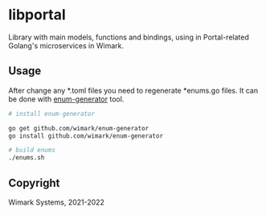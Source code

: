 # libportal

Library with main models, functions and bindings, using in Portal-related Golang's microservices in Wimark.

## Usage

After change any *.toml files you need to regenerate *enums.go files. It can be done with [enum-generator](https://github.com/wimark/enum-generator) tool. 

```bash
# install enum-generator

go get github.com/wimark/enum-generator
go install github.com/wimark/enum-generator

# build enums
./enums.sh

```

## Copyright

Wimark Systems, 2021-2022